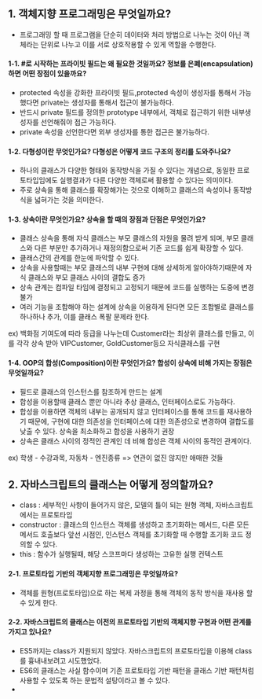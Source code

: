 ## 1. 객체지향 프로그래밍은 무엇일까요?
 - 프로그래밍 할 때 프로그램을 단순히 데이터와 처리 방법으로 나누는 것이 아닌 객체라는 단위로 나누고 이를 서로 상호작용할 수 있게 역할을 수행한다.
   
 #### 1-1. #로 시작하는 프라이빗 필드는 왜 필요한 것일까요? 정보를 은폐(encapsulation)하면 어떤 장점이 있을까요?  
- protected 속성을 강화한 프라이빗 필드,protected 속성이 생성자를 통해서 가능했다면 private는 생성자를 통해서 접근이 불가능하다.
- 반드시 private 필드를 정의한 prototype 내부에서, 객체로 접근하기 위한 내부생성자를 선언해줘야 접근 가능하다.
- private 속성을 선언한다면 외부 생성자를 통한 접근은 불가능하다.
  
 #### 1-2. 다형성이란 무엇인가요? 다형성은 어떻게 코드 구조의 정리를 도와주나요?  
- 하나의 클래스가 다양한 형태와 동작방식을 가질 수 있다는 개념으로, 동일한 프로토타입임에도 실행결과가 다른 다양한 객체로써 활용할 수 있다는 의미이다.
- 주로 상속을 통해 클래스를 확장해가는 것으로 이해하고 클래스의 속성이나 동작방식을 넓혀가는 것을 의미한다.
  
 #### 1-3. 상속이란 무엇인가요? 상속을 할 때의 장점과 단점은 무엇인가요?  
- 클래스 상속을 통해 자식 클래스는 부모 클래스의 자원을 물려 받게 되며, 부모 클래스와 다른 부분만 추가하거나 재정의함으로써 기존 코드를 쉽게 확장할 수 있다.
- 클래스간의 관계를 한눈에 파악할 수 있다.
- 상속을 사용할때는 부모 클래스의 내부 구현에 대해 상세하게 알아야하기때문에 자식 클래스와 부모 클래스 사이의 결합도 증가
- 상속 관계는 컴파일 타임에 결정되고 고정되기 때문에 코드를 실행하는 도중에 변경 불가
- 여러 기능을 조합해야 하는 설계에 상속을 이용하게 된다면 모든 조합별로 클래스를 하나하나 추가, 이를 클래스 폭팔 문제라 한다.
  
ex) 백화점 기여도에 따라 등급을 나누는데 Customer라는 최상위 클래스를 만들고, 이를 각각 상속 받아 VIPCustomer, GoldCustomer등으 자식클래스를 구현
  
 #### 1-4. OOP의 합성(Composition)이란 무엇인가요? 합성이 상속에 비해 가지는 장점은 무엇일까요?  
- 필드로 클래스의 인스턴스를 참조하게 만드는 설계
- 합성을 이용할때 클래스 뿐만 아니라 추상 클래스, 인터페이스로도 가능하다.
- 합성을 이용하면 객체의 내부는 공개되지 않고 인터페이스를 통해 코드를 재사용하기 때문에, 구현에 대한 의존성을 인터페이스에 대한 의존성으로 변경하여 결합도를 낮출 수 있다. 상속을 최소화하고 합성을 사용하기 권장
- 상속은 클래스 사이의 정적인 관계인 데 비해 합성은 객체 사이의 동적인 관계이다.
  
ex) 학생 - 수강과목, 자동차 - 엔진종류 => 연관이 없진 않지만 애매한 것들
  
## 2. 자바스크립트의 클래스는 어떻게 정의할까요?  
- class : 세부적인 사항이 들어가지 않은, 모델의 틀이 되는 원형 객체, 자바스크립트에서는 프로토타입
- constructor : 클래스의 인스턴스 객체를 생성하고 초기화하는 메서드, 다른 모든 메서드 호출보다 앞선 시점인, 인스턴스 객체를 초기화할 때 수행할 초기화 코드 정의할 수 있다.
- this : 함수가 실행될때, 해당 스코프마다 생성하는 고유한 실행 컨텍스트
  
 #### 2-1. 프로토타입 기반의 객체지향 프로그래밍은 무엇일까요?  
- 객체를 원형(프로토타입)으로 하는 복제 과정을 통해 객체의 동작 방식을 재사용 할 수 있게 한다.
  
 #### 2-2. 자바스크립트의 클래스는 이전의 프로토타입 기반의 객체지향 구현과 어떤 관계를 가지고 있나요?  
- ES5까지는 class가 지원되지 않았다. 자바스크립트의 프로토타입을 이용해 class를 흉내내보려고 시도했었다.
- ES6의 클래스는 사실 함수이며 기존 프로토타입 기반 패턴을 클래스 기반 패턴처럼 사용할 수 있도록 하는 문법적 설탕이라고 볼 수 있다.
- 

